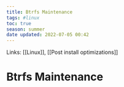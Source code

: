 ```yaml
---
title: Btrfs Maintenance
tags: #linux
toc: true
season: summer
date updated: 2022-07-05 00:42
---
```


Links: [[Linux]], [[Post install optimizations]]

# Btrfs Maintenance
